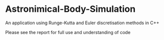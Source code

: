 # Astronimical-Body-Simulation
An application using Runge-Kutta and Euler discretisation methods in C++

Please see the report for full use and understanding of code
